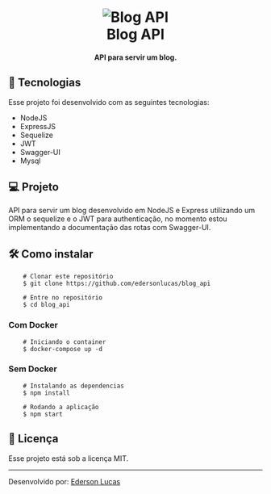 
<h1 align="center">
    <img alt="Blog API" src="https://programathor.com.br/blog/wp-content/uploads/2018/08/o-que-%C3%A9-api-676x355.jpg" />
    <br>
    Blog API
</h1>

<h4 align="center">
  API para servir um blog.
</h4>



## 🚀 Tecnologias

Esse projeto foi desenvolvido com as seguintes tecnologias:

- NodeJS
- ExpressJS
- Sequelize
- JWT
- Swagger-UI
- Mysql

## 💻 Projeto

API para servir um blog desenvolvido em NodeJS e Express utilizando um ORM o sequelize e o JWT para authenticação, no momento estou implementando a documentação das rotas com Swagger-UI.

## 🛠️ Como instalar
        # Clonar este repositório
        $ git clone https://github.com/edersonlucas/blog_api
    
        # Entre no repositório
        $ cd blog_api
### Com Docker

        # Iniciando o container
        $ docker-compose up -d
### Sem Docker
        # Instalando as dependencias
        $ npm install
    
        # Rodando a aplicação
        $ npm start

## 📝 Licença

Esse projeto está sob a licença MIT.

---

Desenvolvido por: [Ederson Lucas](https://www.linkedin.com/in/edersonlucas/)